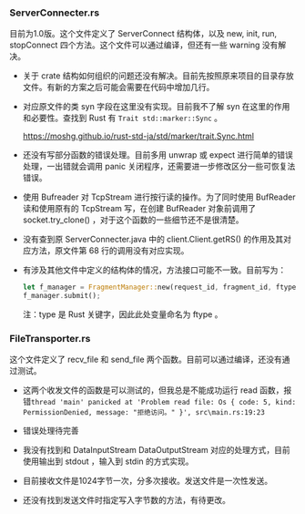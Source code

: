 ### ServerConnecter.rs

目前为1.0版。这个文件定义了 ServerConnect 结构体，以及 new, init, run, stopConnect 四个方法。这个文件可以通过编译，但还有一些 warning 没有解决。

* 关于 crate 结构如何组织的问题还没有解决。目前先按照原来项目的目录存放文件。有新的方案之后可能会需要在代码中增加几行。

* 对应原文件的类 syn 字段在这里没有实现。目前我不了解 syn 在这里的作用和必要性。查找到 Rust 有 `Trait std::marker::Sync` 。

  https://moshg.github.io/rust-std-ja/std/marker/trait.Sync.html

* 还没有写部分函数的错误处理。目前多用 unwrap 或 expect 进行简单的错误处理，一出错就会调用 panic 关闭程序，还需要进一步修改区分一些可恢复法错误。

* 使用 Bufreader 对 TcpStream 进行按行读的操作。为了同时使用 BufReader 读和使用原有的 TcpStream 写，在创建 BufReader 对象前调用了 socket.try_clone() ，对于这个函数的一些细节还不是很清楚。 

* 没有查到原 ServerConnecter.java 中的 client.Client.getRS() 的作用及其对应方法，原文件第 68 行的调用没有对应实现。

* 有涉及其他文件中定义的结构体的情况，方法接口可能不一致。目前写为：

  ~~~rust
  let f_manager = FragmentManager::new(request_id, fragment_id, ftype);
  f_manager.submit();
  ~~~

  注：type 是 Rust 关键字，因此此处变量命名为 ftype 。



### FileTransporter.rs

这个文件定义了 recv_file 和 send_file 两个函数。目前可以通过编译，还没有通过测试。

* 这两个收发文件的函数是可以测试的，但我总是不能成功运行 read 函数，报错`thread 'main' panicked at 'Problem read file: Os { code: 5, kind: PermissionDenied, message: "拒绝访问。" }', src\main.rs:19:23`

* 错误处理待完善
* 我没有找到和 DataInputStream DataOutputStream 对应的处理方式，目前使用输出到 stdout ，输入到 stdin 的方式实现。
* 目前接收文件是1024字节一次，分多次接收。发送文件是一次性发送。
* 还没有找到发送文件时指定写入字节数的方法，有待更改。